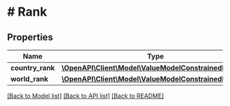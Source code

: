 # # Rank

## Properties

Name | Type | Description | Notes
------------ | ------------- | ------------- | -------------
**country_rank** | [**\OpenAPI\Client\Model\ValueModelConstrainedIntValue**](ValueModelConstrainedIntValue.md) |  | [optional]
**world_rank** | [**\OpenAPI\Client\Model\ValueModelConstrainedIntValue**](ValueModelConstrainedIntValue.md) |  | [optional]

[[Back to Model list]](../../README.md#models) [[Back to API list]](../../README.md#endpoints) [[Back to README]](../../README.md)
